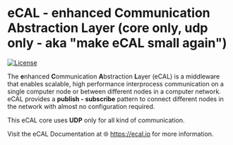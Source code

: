 
# eCAL - enhanced Communication Abstraction Layer (core only, udp only - aka "make eCAL small again")

[![License](https://img.shields.io/github/license/continental/ecal.svg?style=flat)](LICENSE.txt)

The **e**nhanced **C**ommunication **A**bstraction **L**ayer (eCAL) is a middleware that enables scalable, high performance interprocess communication on a single computer node or between different nodes in a computer network.
eCAL provides a **publish - subscribe** pattern to connect different nodes in the network with almost no configuration required.

This eCAL core uses **UDP** only for all kind of communication.

Visit the eCAL Documentation at 🌐 https://ecal.io for more information.
